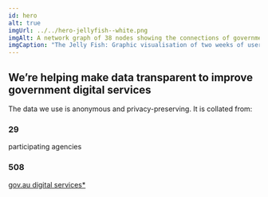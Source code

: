 ```yaml
---
id: hero
alt: true
imgUrl: ../../hero-jellyfish--white.png
imgAlt: A network graph of 38 nodes showing the connections of government web sites and services.
imgCaption: "The Jelly Fish: Graphic visualisation of two weeks of user traffic across 38 gov.au websites from May 2019."
---
```


## We’re helping make data transparent to improve government digital services

The data we use is anonymous and privacy-preserving. It is collated from:

<h3 class = "au-display-xl mt-hero" > 29 </h3>
participating agencies

<h3 class = "au-display-xl mt-hero"> 508 </h3>  
<a href = "#tracking-info"> gov.au digital services* </a>
